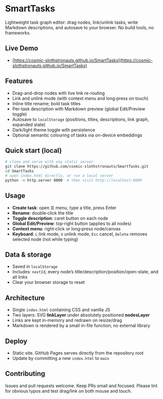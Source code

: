 # SmartTasks

Lightweight task graph editor: drag nodes, link/unlink tasks, write Markdown descriptions, and autosave to your browser. No build tools, no frameworks.

## Live Demo

* [https://cosmic-slothstronauts.github.io/SmartTasks](https://cosmic-slothstronauts.github.io/SmartTasks)

## Features

* Drag-and-drop nodes with live link re-routing
* Link and unlink mode (with context menu and long‑press on touch)
* Inline title rename; bold task titles
* Per-task description with Markdown preview (global Edit/Preview toggle)
* Autosave to `localStorage` (positions, titles, descriptions, link graph, expanded state)
* Dark/light theme toggle with persistence
* Optional semantic colouring of tasks via on-device embeddings

## Quick start (local)

```bash
# clone and serve with any static server
git clone https://github.com/cosmic-slothstronauts/SmartTasks.git
cd SmartTasks
# open index.html directly, or run a local server
python -m http.server 8000  # then visit http://localhost:8000
```

## Usage

* **Create task**: open ☰ menu, type a title, press Enter
* **Rename**: double‑click the title
* **Toggle description**: caret button on each node
* **Global Edit/Preview**: top‑right button (applies to all nodes)
* **Context menu**: right‑click or long‑press node/canvas
* **Keyboard**: `L` link mode, `U` unlink mode, `Esc` cancel, `Delete` removes selected node (not while typing)

## Data & storage

* Saved in `localStorage`
* Includes: `nextId`, every node’s title/description/position/open-state, and all links
* Clear your browser storage to reset

## Architecture

* Single `index.html` containing CSS and vanilla JS
* Two layers: SVG **linkLayer** under absolutely positioned **nodesLayer**
* Links are kept in-memory and redrawn on resize/drag
* Markdown is rendered by a small in-file function; no external library

## Deploy

* Static site. GitHub Pages serves directly from the repository root
* Update by committing a new `index.html` to `main`

## Contributing

Issues and pull requests welcome. Keep PRs small and focused. Please lint for obvious typos and test drag/link on both mouse and touch.

